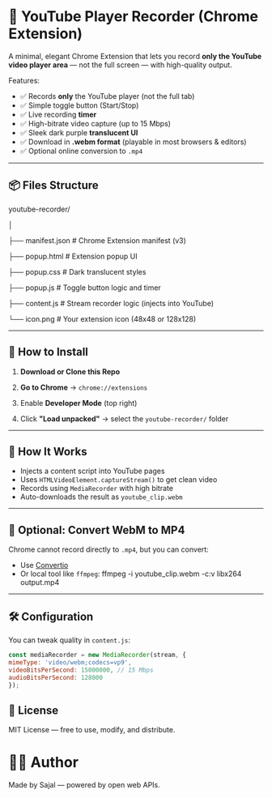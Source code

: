 # 🎥 YouTube Player Recorder (Chrome Extension)

A minimal, elegant Chrome Extension that lets you record **only the YouTube video player area** — not the full screen — with high-quality output.

Features:

- ✅ Records **only** the YouTube player (not the full tab)
- ✅ Simple toggle button (Start/Stop)
- ✅ Live recording **timer**
- ✅ High-bitrate video capture (up to 15 Mbps)
- ✅ Sleek dark purple **translucent UI**
- ✅ Download in **.webm format** (playable in most browsers & editors)
- ✅ Optional online conversion to `.mp4`

---

## 📦 Files Structure

youtube-recorder/

│

├── manifest.json # Chrome Extension manifest (v3)

├── popup.html # Extension popup UI

├── popup.css # Dark translucent styles

├── popup.js # Toggle button logic and timer

├── content.js # Stream recorder logic (injects into YouTube)

└── icon.png # Your extension icon (48x48 or 128x128)


---

## 🚀 How to Install

1. **Download or Clone this Repo**


2. **Go to Chrome** → `chrome://extensions`

3. Enable **Developer Mode** (top right)

4. Click **"Load unpacked"** → select the `youtube-recorder/` folder

---

## 🧠 How It Works

- Injects a content script into YouTube pages
- Uses `HTMLVideoElement.captureStream()` to get clean video
- Records using `MediaRecorder` with high bitrate
- Auto-downloads the result as `youtube_clip.webm`

---

## 🔄 Optional: Convert WebM to MP4

Chrome cannot record directly to `.mp4`, but you can convert:

- Use [Convertio](https://convertio.co/webm-mp4/)
- Or local tool like `ffmpeg`:
ffmpeg -i youtube_clip.webm -c:v libx264 output.mp4

---

## 🛠️ Configuration

You can tweak quality in `content.js`:

```js
const mediaRecorder = new MediaRecorder(stream, {
mimeType: 'video/webm;codecs=vp9',
videoBitsPerSecond: 15000000, // 15 Mbps
audioBitsPerSecond: 128000
});
```

## 📝 License
MIT License — free to use, modify, and distribute.

# 👨‍💻 Author
Made by Sajal — powered by open web APIs.
